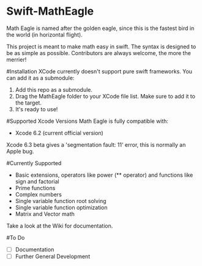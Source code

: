 # Swift-MathEagle
Math Eagle is named after the golden eagle, since this is the fastest bird in the world (in horizontal flight).

This project is meant to make math easy in swift. The syntax is designed to be as simple as possible. Contributors are always welcome, the more the merrier!

#Installation
XCode currently doesn't support pure swift frameworks. You can add it as a submodule:
  1. Add this repo as a submodule.
  2. Drag the MathEagle folder to your XCode file list. Make sure to add it to the target.
  3. It's ready to use!

#Supported Xcode Versions
Math Eagle is fully compatible with:
- Xcode 6.2 (current official version)

Xcode 6.3 beta gives a 'segmentation fault: 11' error, this is normally an Apple bug.

#Currently Supported
* Basic extensions, operators like power (** operator) and functions like sign and factorial
* Prime functions
* Complex numbers
* Single variable function root solving
* Single variable function optimization
* Matrix and Vector math

Take a look at the Wiki for documentation.

#To Do
- [ ] Documentation
- [ ] Further General Development
